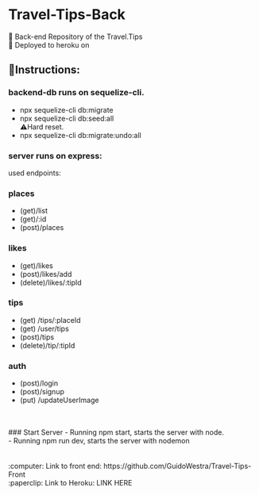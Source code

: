 # Travel-Tips-Back
:deciduous_tree: Back-end Repository of the Travel.Tips <br />
:checkered_flag: Deployed to heroku on <br />
## :wrench:Instructions: 
### backend-db runs on sequelize-cli. 
- npx sequelize-cli db:migrate
- npx sequelize-cli db:seed:all <br/>
:warning:Hard reset.
- npx sequelize-cli db:migrate:undo:all<br/>
### server runs on express: 
used endpoints: 
### places <br />
  - (get)/list  <br />
  - (get)/:id   <br />
  - (post)/places <br />
### likes <br />
  - (get)/likes <br />
  - (post)/likes/add <br />
  - (delete)/likes/:tipId <br />
### tips <br />
  - (get) /tips/:placeId <br />
  - (get) /user/tips    <br />
  - (post)/tips         <br />
  - (delete)/tip/:tipId <br />
### auth <br />
  - (post)/login <br />
  - (post)/signup <br />
  - (put) /updateUserImage <br />
<br />
<br />
### Start Server 
- Running npm start, starts the server with node. <br />
- Running npm run dev, starts the server with nodemon <br />
<br />
<br />
:computer: Link to front end: https://github.com/GuidoWestra/Travel-Tips-Front <br />
:paperclip: Link to Heroku: LINK HERE <br />
